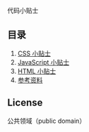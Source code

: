 代码小贴士

## 目录

1. [CSS 小贴士](https://github.com/hungrist/my-code-tips/blob/master/docs/css_tips.md)
2. [JavaScript 小贴士](https://github.com/hungrist/my-code-tips/blob/master/docs/javascript_tips.md)
3. [HTML 小贴士](https://github.com/hungrist/my-code-tips/blob/master/docs/html_tips.md)
4. [参考资料](https://github.com/hungrist/my-code-tips/blob/master/docs/reference.md)



## License

公共领域（public domain）